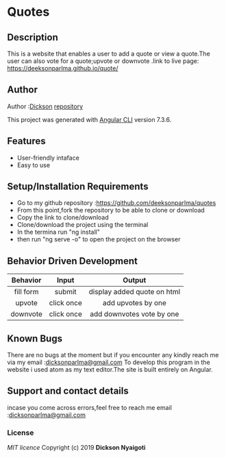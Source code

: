 # Quotes
## Description
This is a website that enables a user to add a quote or view a quote.The user can also vote for a quote;upvote or downvote .link to live page: https://deeksonparlma.github.io/quote/
## Author
Author :[Dickson](https://www.github.com/deeksonparlma)
[repository](https://www.github.com/deeksonparlma/quotes)

This project was generated with [Angular CLI](https://github.com/angular/angular-cli) version 7.3.6.

## Features
* User-friendly intaface
* Easy to use
## Setup/Installation Requirements
* Go to my github repository :https://github.com/deeksonparlma/quotes
* From this point,fork the repository to be able to clone or download
* Copy the link to clone/download
* Clone/download the project using the terminal
* In the termina run "ng install"
* then run "ng serve -o" to open the project on the browser
## Behavior Driven Development

|     Behavior    | Input      | Output                           |   
| :-------------: | :--------: | :------------------------------: |
|  fill form      | submit     | display added quote on html      |
|  upvote         | click once |        add upvotes by one        |
|  downvote       | click once |   add downvotes vote by one      |


## Known Bugs
There are no bugs at the moment but if you encounter any kindly reach me via my email :dicksonparlma@gmail.com
 To develop this program in the website i used atom as my text editor.The site is built entirely on Angular.
## Support and contact details
 incase you come across errors,feel free to reach me
email :dicksonparlma@gmail.com
### License
*MIT licence*
Copyright (c) 2019 **Dickson Nyaigoti**
